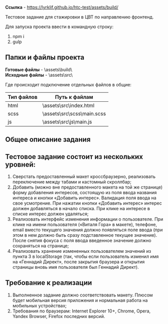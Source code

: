 **Ссылка** - https://lyrklif.github.io/htc-test/assets/build/  

  
Тестовое задание для стажировки в ЦВТ по направлению фронтенд.  


Для запуска проекта ввести в командную строку:  
1. npm i  
2. gulp  


Папки и файлы проекта  
-----------------------------------
**Готовые файлы**   -  \assets\build\  
**Исходные файлы**  -  \assets\src\  


Где происходит подключение отдельных файлов в общие:  

Тип файлов               | Путь к файлам 
-------------------------|----------------------
html					 | \assets\src\index.html
scss      				 | \assets\src\scss\main.scss
js  					 | \assets\src\js\main.js

  
Общее описание задания
-----------------------------------
## Тестовое задание состоит из нескольких уровней:
1. Сверстать предоставленный макет кроссбраузерно, реализовать переключение
между табами и кастомный скроллбар;
2. Добавить (можно вне предоставленного макета на той же странице) форму
добавления интересов, состоящую из поля ввода названия интереса и кнопки
«Добавить интерес». Валидация поля ввода на свое усмотрение. При нажатии
кнопки «Добавить интерес» интерес должен добавляться в начало списка. При
клике на интересе в списке интерес должен удаляться;
3. Реализовать интерфейс изменения информации о пользователе. При клике на имени
пользователя («Виталя Гора» в макете), телефоне, email вместо текущего значения
должно появляться поле ввода (при этом в нем должно быть сразу подставленное
текущее значение). После снятия фокуса с поля ввода введенное значение должно
сохраняться на странице;
4. Реализовать хранение измененных пользователем значений из пункта 3 в localStorage
(так, чтобы если пользователь изменил имя на «Геннадий Директ», после
закрытия браузера и открытия страницы вновь имя пользователя был Геннадий
Директ).
  
## Требование к реализации
1. Выполненное задание должно соответствовать макету. Плюсом будет мобильная
версия приложения и нормальная работа на мобильных устройствах;
2. Требования по браузерам: Internet Explorer 10+, Chrome, Opera, Yandex Browser,
Firefox последних версий.




